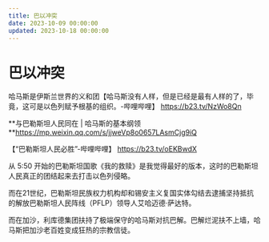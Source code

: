 ```yaml
---
title: 巴以冲突
date: 2023-10-09 00:00:00
updated: 2023-10-18 00:00:00
---
```



# 巴以冲突

哈马斯是伊斯兰世界的义和团【哈马斯没有人样，但是已经是最有人样的了，毕竟，这可是以色列赋予根基的组织。-哔哩哔哩】 https://b23.tv/NzWo8Qn

**与巴勒斯坦人民同在 | 哈马斯的基本纲领 **https://mp.weixin.qq.com/s/jjweVp8o0657LAsmCjg9iQ

【“巴勒斯坦人民必胜”-哔哩哔哩】 https://b23.tv/oEKBwdX

从 5:50 开始的巴勒斯坦国歌《我的救赎》是我觉得最好的版本，这时的巴勒斯坦人民真正的团结起来去打击以色列侵略。

而在21世纪，巴勒斯坦民族权力机构却和锡安主义复国实体勾结去逮捕坚持抵抗的解放巴勒斯坦人民阵线（PFLP）领导人艾哈迈德·萨达特。

而在加沙，利库德集团扶持了极端保守的哈马斯对抗巴解。巴解烂泥扶不上墙，哈马斯把加沙老百姓变成狂热的宗教信徒。
